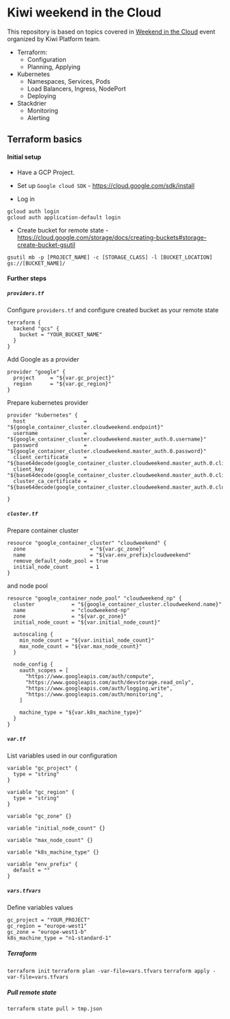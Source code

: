 # Kiwi weekend in the Cloud

This repository is based on topics covered in [Weekend in the Cloud](https://cloudweekend.cz/) event organized by Kiwi Platform team.

* Terraform:
    * Configuration
    * Planning, Applying
* Kubernetes
    * Namespaces, Services, Pods
    * Load Balancers, Ingress, NodePort
    * Deploying
* Stackdrier
    * Monitoring
    * Alerting

## Terraform basics


#### Initial setup

* Have a GCP Project.
* Set up `Google cloud SDK` - https://cloud.google.com/sdk/install

* Log in

```
gcloud auth login
gcloud auth application-default login
```
* Create bucket for remote state - https://cloud.google.com/storage/docs/creating-buckets#storage-create-bucket-gsutil

```
gsutil mb -p [PROJECT_NAME] -c [STORAGE_CLASS] -l [BUCKET_LOCATION] gs://[BUCKET_NAME]/
```

#### Further steps

##### `providers.tf`

Configure `providers.tf` and configure created bucket as your remote state

```
terraform {
  backend "gcs" {
    bucket = "YOUR_BUCKET_NAME"
  }
}
```

Add Google as a provider

```
provider "google" {
  project     = "${var.gc_project}"
  region      = "${var.gc_region}"
}
```

Prepare kubernetes provider

```
provider "kubernetes" {
  host                   = "${google_container_cluster.cloudweekend.endpoint}"
  username               = "${google_container_cluster.cloudweekend.master_auth.0.username}"
  password               = "${google_container_cluster.cloudweekend.master_auth.0.password}"
  client_certificate     = "${base64decode(google_container_cluster.cloudweekend.master_auth.0.client_certificate)}"
  client_key             = "${base64decode(google_container_cluster.cloudweekend.master_auth.0.client_key)}"
  cluster_ca_certificate = "${base64decode(google_container_cluster.cloudweekend.master_auth.0.cluster_ca_certificate)}"

}
```

##### `cluster.tf`

Prepare container cluster
```
resource "google_container_cluster" "cloudweekend" {
  zone                     = "${var.gc_zone}"
  name                     = "${var.env_prefix}cloudweekend"
  remove_default_node_pool = true
  initial_node_count       = 1
}
```

and node pool

```
resource "google_container_node_pool" "cloudweekend_np" {
  cluster            = "${google_container_cluster.cloudweekend.name}"
  name               = "cloudweekend-np"
  zone               = "${var.gc_zone}"
  initial_node_count = "${var.initial_node_count}"

  autoscaling {
    min_node_count = "${var.initial_node_count}"
    max_node_count = "${var.max_node_count}"
  }

  node_config {
    oauth_scopes = [
      "https://www.googleapis.com/auth/compute",
      "https://www.googleapis.com/auth/devstorage.read_only",
      "https://www.googleapis.com/auth/logging.write",
      "https://www.googleapis.com/auth/monitoring",
    ]

    machine_type = "${var.k8s_machine_type}"
  }
}
```

##### `var.tf`

List variables used in our configuration

```
variable "gc_project" {
  type = "string"
}

variable "gc_region" {
  type = "string"
}

variable "gc_zone" {}

variable "initial_node_count" {}

variable "max_node_count" {}

variable "k8s_machine_type" {}

variable "env_prefix" {
  default = ""
}
```

##### `vars.tfvars`

Define variables values

```
gc_project = "YOUR_PROJECT"
gc_region = "europe-west1"
gc_zone = "europe-west1-b"
k8s_machine_type = "n1-standard-1"
```

##### Terraform

`terraform init`
`terraform plan -var-file=vars.tfvars`
`terraform apply -var-file=vars.tfvars`

##### Pull remote state

`terraform state pull > tmp.json`
